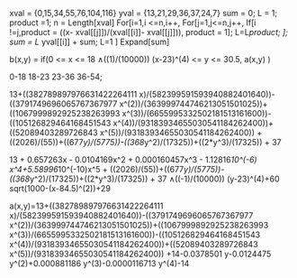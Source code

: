  xval = {0,15,34,55,76,104,116}
yval = {13,21,29,36,37,24,7}
sum = 0;
L = 1;
product =1;
n = Length[xval]
For[i=1,i <=n,i++,
For[j=1,j<=n,j++,
If[i !=j,product = ((x- xval[[j]])/(xval[[i]]- xval[[j]])), product = 1];
L=L*product;
];
sum = L* yval[[i]] + sum; L=1
]
Expand[sum]


b(x,y) = if(0 <= x <= 18 ∧((1)/(10000)) (x-23)^(4) <= y <= 30.5, a(x,y) )

0-18 18-23 23-36 36-54;


13+((382789897976631422264111 x)/(582399591593940882401640))-((3791749696065767367977 x^(2))/(363999744746213051501025))+((1067999892925238263993 x^(3))/(6655995332502181513161600))-((105126829464168451543 x^(4))/(93183934655030541184262400))+((52089403289726843 x^(5))/(93183934655030541184262400)) + ((2026)/(55))+((677*y)/(5775))-((368*y^2)/(17325))+((2*y^3)/(17325)) + 37

13 + 0.657263x - 0.0104169x^2 + 0.000160457x^3 - 1.12816*10^(-6) x^4+5.58996*10^(-10)x^5 + ((2026)/(55))+((677*y)/(5775))-((368*y^2)/(17325))+((2*y^3)/(17325)) + 37
∧((-1)/(10000)) (y-23)^(4)+60
sqrt(1000-(x-84.5)^(2))+29

a(x,y)=13+((382789897976631422264111 x)/(582399591593940882401640))-((3791749696065767367977 x^(2))/(363999744746213051501025))+((1067999892925238263993 x^(3))/(6655995332502181513161600))-((105126829464168451543 x^(4))/(93183934655030541184262400))+((52089403289726843 x^(5))/(93183934655030541184262400))
+14-0.0378501 y-0.0124475 y^(2)+0.000881186 y^(3)-0.0000116713 y^(4)-14

